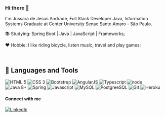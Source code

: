 ### Hi there 👋
I'm Jussara de Jesus Andrade, Full Stack Developer Java, Information Systems Graduate at Center University Senac Santo Amaro - São Paulo.

<p>📚 Studying: Spring Boot | Java | JavaScript | Frameworks;</p>
<p>❤ Hobbie: I like riding bicycle, listen music, travel and play games; </p>	
 
<br>

<div>

## 🚀 Languages and Tools
 
<img src="https://img.icons8.com/color/48/000000/html-5.png" title="HTML 5" />
<img src="https://img.icons8.com/color/48/000000/css3.png" title="CSS 3" />
<img src="https://img.icons8.com/color/48/000000/bootstrap.png" title="Bootstrap" />
<img src="https://img.icons8.com/color/48/000000/angularjs.png" title="AngularJS" />
<img src="https://img.icons8.com/color/48/000000/typescript.png" title="Typescript" />
<img src="https://img.icons8.com/color/48/000000/nodejs.png" title="node" />
<img src="https://img.icons8.com/color/48/000000/java-coffee-cup-logo.png" title="Java 8+" />
<img src="https://img.icons8.com/color/48/000000/spring-logo.png" title="Spring" />
<img src="https://img.icons8.com/color/48/000000/javascript.png" title="Javascript" />
<img src="https://img.icons8.com/metro/48/000000/mysql.png" title="MySQL" />
<img src="https://img.icons8.com/color/48/000000/postgreesql.png" title="PostgreeSQL" />
<img src="https://img.icons8.com/color/48/000000/git.png" title="Git" />
<img src="https://img.icons8.com/color/48/000000/heroku.png" title="Heroku" />
</div>


#### Connect with me
<div>			
<a href="https://www.linkedin.com/in/jussara-andrade-731731142/" rel="nofollow" target="_blank">
  <img src="https://img.shields.io/badge/LinkedIn-0077B5?style=for-the-badge&logo=linkedin&logoColor=white" title="LinkedIn" style="max-width:100%;">
</a>













